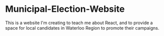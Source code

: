 # Municipal-Election-Website
This is a website I'm creating to teach me about React, and to provide a space for local candidates in Waterloo Region to promote their campaigns.
